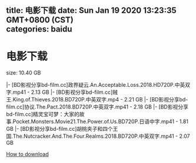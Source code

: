 
title: 电影下载
date: Sun Jan 19 2020 13:23:35 GMT+0800 (CST)    
categories: baidu
---

# 电影下载
size: 10.40 GB
 
 
|- [BD影视分享bd-film.cc]政界疑云.An.Acceptable.Loss.2018.HD720P.中英双字.mp41 - 2.13 GB
|- [BD影视分享bd-film.cc]贼王.King.of.Thieves.2018.BD720P.中英双字.mp4 - 2.21 GB
|- [BD影视分享bd-film.cc]协议.The.Pact.2018.BD720P.中英双字.mp41 - 2.18 GB
|- [BD影视分享bd-film.cc]精灵宝可梦：大家的故事.Pocket.Monsters.Movie21.The.Power.of.Us.BD720P.日语中字.mp41 - 1.81 GB
|- [BD影视分享bd-film.cc]胡桃夹子和四个王国.The.Nutcracker.And.The.Four.Realms.2018.BD720P.中英双字.mp41 - 2.07 GB

[How to download](https://bpcam.bemobtrk.com/go/2ceec3aa-1ca2-46d6-b9ff-aaa5c184517c?jno=440)